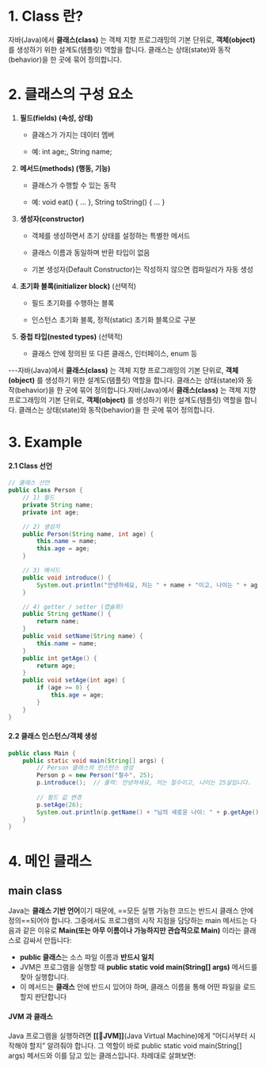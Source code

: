 # 1. Class 란?
자바(Java)에서 **클래스(class)** 는 객체 지향 프로그래밍의 기본 단위로, **객체(object)** 를 생성하기 위한 설계도(템플릿) 역할을 합니다. 클래스는 상태(state)와 동작(behavior)을 한 곳에 묶어 정의합니다.

# **2. 클래스의 구성 요소**

1. **필드(fields) (속성, 상태)**
    
    - 클래스가 가지는 데이터 멤버
        
    - 예: int age;, String name;
        
    
2. **메서드(methods) (행동, 기능)**
    
    - 클래스가 수행할 수 있는 동작
        
    - 예: void eat() { … }, String toString() { … }
        
    
3. **생성자(constructor)**
    
    - 객체를 생성하면서 초기 상태를 설정하는 특별한 메서드
        
    - 클래스 이름과 동일하며 반환 타입이 없음
        
    - 기본 생성자(Default Constructor)는 작성하지 않으면 컴파일러가 자동 생성
        
    
4. **초기화 블록(initializer block)** (선택적)
    
    - 필드 초기화를 수행하는 블록
        
    - 인스턴스 초기화 블록, 정적(static) 초기화 블록으로 구분
        
    
5. **중첩 타입(nested types)** (선택적)
    
    - 클래스 안에 정의된 또 다른 클래스, 인터페이스, enum 등
        
    

---자바(Java)에서 **클래스(class)** 는 객체 지향 프로그래밍의 기본 단위로, **객체(object)** 를 생성하기 위한 설계도(템플릿) 역할을 합니다. 클래스는 상태(state)와 동작(behavior)을 한 곳에 묶어 정의합니다.자바(Java)에서 **클래스(class)** 는 객체 지향 프로그래밍의 기본 단위로, **객체(object)** 를 생성하기 위한 설계도(템플릿) 역할을 합니다. 클래스는 상태(state)와 동작(behavior)을 한 곳에 묶어 정의합니다.

# 3. Example
#### 2.1 Class 선언
```java
// 클래스 선언
public class Person {
    // 1) 필드
    private String name;
    private int age;

    // 2) 생성자
    public Person(String name, int age) {
        this.name = name;
        this.age = age;
    }

    // 3) 메서드
    public void introduce() {
        System.out.println("안녕하세요, 저는 " + name + "이고, 나이는 " + age + "살입니다.");
    }

    // 4) getter / setter (캡슐화)
    public String getName() {
        return name;
    }
    public void setName(String name) {
        this.name = name;
    }
    public int getAge() {
        return age;
    }
    public void setAge(int age) {
        if (age >= 0) {
            this.age = age;
        }
    }
}
```
#### 2.2 클래스 인스턴스/객체 생성
```Java
public class Main {
    public static void main(String[] args) {
        // Person 클래스의 인스턴스 생성
        Person p = new Person("철수", 25);
        p.introduce();  // 출력: 안녕하세요, 저는 철수이고, 나이는 25살입니다.
        
        // 필드 값 변경
        p.setAge(26);
        System.out.println(p.getName() + "님의 새로운 나이: " + p.getAge());
    }
}
```

# 4. 메인 클래스
## main class
Java는 **클래스 기반 언어**이기 때문에, ==모든 실행 가능한 코드는 반드시 클래스 안에 정의==되어야 합니다. 그중에서도 프로그램의 시작 지점을 담당하는 main 메서드는 다음과 같은 이유로 **Main(또는 아무 이름이나 가능하지만 관습적으로 Main)** 이라는 클래스로 감싸서 만듭니다:
- **public 클래스**는 소스 파일 이름과 **반드시 일치**
- JVM은 프로그램을 실행할 때 **public static void main(String[] args)** 메서드를 찾아 실행합니다.
- 이 메서드는 **클래스** 안에 반드시 있어야 하며, 클래스 이름을 통해 어떤 파일을 로드할지 판단합니다

#### JVM 과 클래스
Java 프로그램을 실행하려면 **[[JVM]]**(Java Virtual Machine)에게 “어디서부터 시작해야 할지” 알려줘야 합니다. 그 역할이 바로 public static void main(String[] args) 메서드와 이를 담고 있는 클래스입니다. 차례대로 살펴보면:
